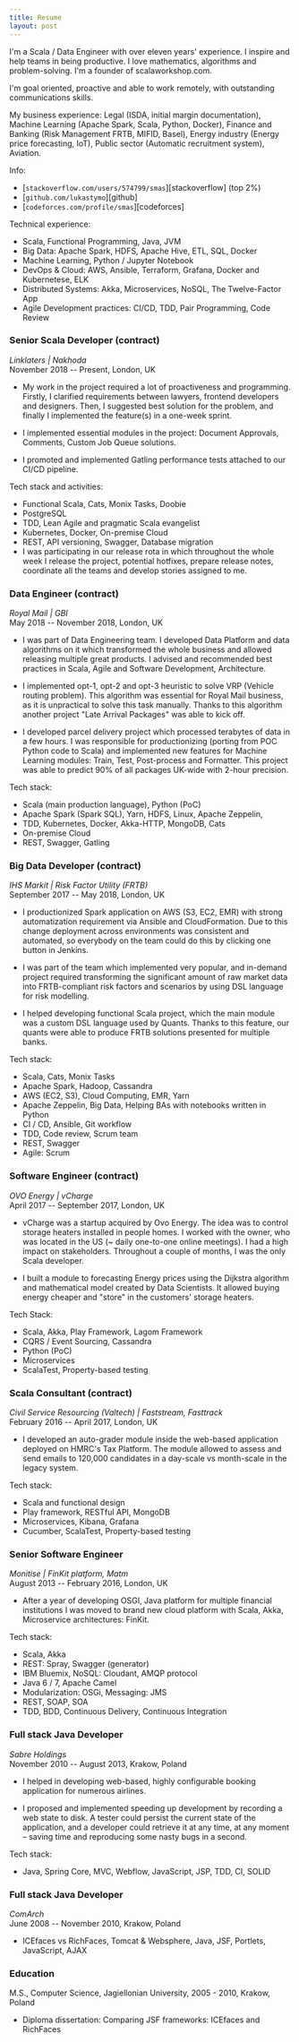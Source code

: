 ```yaml
---
title: Resume
layout: post
---
```


I'm a Scala / Data Engineer with over eleven years' experience. I inspire and help teams in being productive. I love mathematics, algorithms and problem-solving. I'm a founder of scalaworkshop.com.

I'm goal oriented, proactive and able to work remotely, with outstanding communications skills.

My business experience: Legal (ISDA, initial margin documentation), Machine Learning (Apache Spark, Scala, Python, Docker), Finance and Banking (Risk Management FRTB, MIFID, Basel), Energy industry (Energy price forecasting, IoT), Public sector (Automatic recruitment system), Aviation.

Info:

- [`stackoverflow.com/users/574799/smas`][stackoverflow] (top 2%)
- [`github.com/lukastymo`][github]
- [`codeforces.com/profile/smas`][codeforces]

Technical experience:

- Scala, Functional Programming, Java, JVM
- Big Data: Apache Spark, HDFS, Apache Hive, ETL, SQL, Docker
- Machine Learning, Python / Jupyter Notebook
- DevOps & Cloud: AWS, Ansible, Terraform, Grafana, Docker and Kubernetese, ELK
- Distributed Systems: Akka, Microservices, NoSQL, The Twelve-Factor App
- Agile Development practices: CI/CD, TDD, Pair Programming, Code Review

### Senior Scala Developer (contract) 

_Linklaters | Nakhoda_<br/>
November 2018 -- Present, London, UK

* My work in the project required a lot of proactiveness and programming. Firstly, I clarified requirements between lawyers, frontend developers and designers. Then, I suggested best solution for the problem, and finally I implemented the feature(s) in a one-week sprint.

* I implemented essential modules in the project: Document Approvals, Comments, Custom Job Queue solutions.

* I promoted and implemented Gatling performance tests attached to our CI/CD pipeline.

Tech stack and activities:

- Functional Scala, Cats, Monix Tasks, Doobie
- PostgreSQL
- TDD, Lean Agile and pragmatic Scala evangelist
- Kubernetes, Docker, On-premise Cloud
- REST, API versioning, Swagger, Database migration
- I was participating in our release rota in which throughout the whole week I release the project, potential hotfixes, prepare release notes, coordinate all the teams and develop stories assigned to me.

### Data Engineer (contract) 

_Royal Mail | GBI_<br/>
May 2018 -- November 2018, London, UK

* I was part of Data Engineering team. I developed Data Platform and data algorithms on it which transformed the whole business and allowed releasing multiple great products. I advised and recommended best practices in Scala, Agile and Software Development, Architecture.

* I implemented opt-1, opt-2 and opt-3 heuristic to solve VRP (Vehicle routing problem). This algorithm was essential for Royal Mail business, as it is unpractical to solve this task manually. Thanks to this algorithm another project "Late Arrival Packages" was able to kick off.

* I developed parcel delivery project which processed terabytes of data in a few hours. I was responsible for productionizing (porting from POC Python code to Scala) and implemented new features for Machine Learning modules: Train, Test, Post-process and Formatter. This project was able to predict 90% of all packages UK-wide with 2-hour precision.

Tech stack:

- Scala (main production language), Python (PoC)
- Apache Spark (Spark SQL), Yarn, HDFS, Linux, Apache Zeppelin, 
- TDD, Kubernetes, Docker, Akka-HTTP, MongoDB, Cats
- On-premise Cloud
- REST, Swagger, Gatling

### Big Data Developer (contract)

_IHS Markit | Risk Factor Utility (FRTB)_<br/>
September 2017 -- May 2018, London, UK

* I productionized Spark application on AWS (S3, EC2, EMR) with strong automatization requirement via Ansible and CloudFormation. Due to this change deployment across environments was consistent and automated, so everybody on the team could do this by clicking one button in Jenkins.

* I was part of the team which implemented very popular, and in-demand project required transforming the significant amount of raw market data into FRTB-compliant risk factors and scenarios by using DSL language for risk modelling.

* I helped developing functional Scala project, which the main module was a custom DSL language used by Quants. Thanks to this feature, our quants were able to produce FRTB solutions presented for multiple banks.

Tech stack:

- Scala, Cats, Monix Tasks
- Apache Spark, Hadoop, Cassandra
- AWS (EC2, S3), Cloud Computing, EMR, Yarn
- Apache Zeppelin, Big Data, Helping BAs with notebooks written in Python
- CI / CD, Ansible, Git workflow
- TDD, Code review, Scrum team
- REST, Swagger
- Agile: Scrum

### Software Engineer (contract)

_OVO Energy | vCharge_<br/>
April 2017 -- September 2017, London, UK

* vCharge was a startup acquired by Ovo Energy. The idea was to control storage heaters installed in people homes. I worked with the owner, who was located in the US (~ daily one-to-one online meetings). I had a high impact on stakeholders. Throughout a couple of months, I was the only Scala developer.

* I built a module to forecasting Energy prices using the Dijkstra algorithm and mathematical model created by Data Scientists. It allowed buying energy cheaper and "store" in the customers' storage heaters.

Tech Stack:

- Scala, Akka, Play Framework, Lagom Framework
- CQRS / Event Sourcing, Cassandra
- Python (PoC)
- Microservices
- ScalaTest, Property-based testing

### Scala Consultant (contract)

_Civil Service Resourcing (Valtech) | Faststream, Fasttrack_<br/>
February 2016 -- April 2017, London, UK

* I developed an auto-grader module inside the web-based application deployed on HMRC's Tax Platform. The module allowed to assess and send emails to 120,000 candidates in a day-scale vs month-scale in the legacy system.

Tech stack:

- Scala and functional design
- Play framework, RESTful API, MongoDB
- Microservices, Kibana, Grafana
- Cucumber, ScalaTest, Property-based testing
  
### Senior Software Engineer

_Monitise | FinKit platform, Matm_<br/>
August 2013 -- February 2016, London, UK

* After a year of developing OSGI, Java platform for multiple financial institutions I was moved to brand new cloud platform with Scala, Akka, Microservice architectures: FinKit.

Tech stack:

- Scala, Akka
- REST: Spray, Swagger (generator)
- IBM Bluemix, NoSQL: Cloudant, AMQP protocol
- Java 6 / 7, Apache Camel
- Modularization: OSGi, Messaging: JMS
- REST, SOAP, SOA
- TDD, BDD, Continuous Delivery, Continuous Integration

### Full stack Java Developer

_Sabre Holdings_<br/>
November 2010 -- August 2013, Krakow, Poland

* I helped in developing web-based, highly configurable booking application for numerous airlines.

* I proposed and implemented speeding up development by recording a web state to disk. A tester could persist the current state of the application, and a developer could retrieve it at any time, at any moment – saving time and reproducing some nasty bugs in a second.

Tech stack:

- Java, Spring Core, MVC, Webflow, JavaScript, JSP, TDD, CI, SOLID

### Full stack Java Developer

_ComArch_<br/>
June 2008 -- November 2010, Krakow, Poland

- ICEfaces vs RichFaces, Tomcat & Websphere, Java, JSF, Portlets, JavaScript, AJAX

### Education

M.S., Computer Science, Jagiellonian University, 2005 - 2010, Krakow, Poland

- Diploma dissertation: Comparing JSF frameworks: ICEfaces and RichFaces
